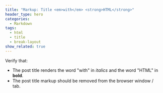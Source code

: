 ```yaml
---
title: "Markup: Title <em>with</em> <strong>HTML</strong>"
header_type: hero
categories:
  - Markdown
tags:
  - html
  - title
  - break-layout
show_related: true
---
```


Verify that:

* The post title renders the word "with" in *italics* and the word "HTML" in **bold**.
* The post title markup should be removed from the browser window / tab.